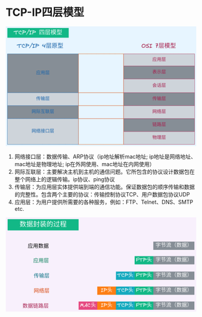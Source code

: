 # TCP-IP四层模型

![](img/image_2022-03-26-10-38-05.png)

1. 网络接口层：数据传输、ARP协议（ip地址解析mac地址; ip地址是网络地址、mac地址是物理地址; ip在外网使用、mac地址在内网使用）
2. 网际互联层：主要解决主机到主机的通信问题。它所包含的协议设计数据包在整个网络上的逻辑传输。ip协议、ping协议
3. 传输层：为应用层实体提供端到端的通信功能。保证数据包的顺序传输和数据的完整性。包含两个主要的协议：传输控制协议TCP、用户数据包协议UDP
4. 应用层：为用户提供所需要的各种服务，例如：FTP、Telnet、DNS、SMTP etc.


![](img/image_2022-03-26-11-21-39.png)
































